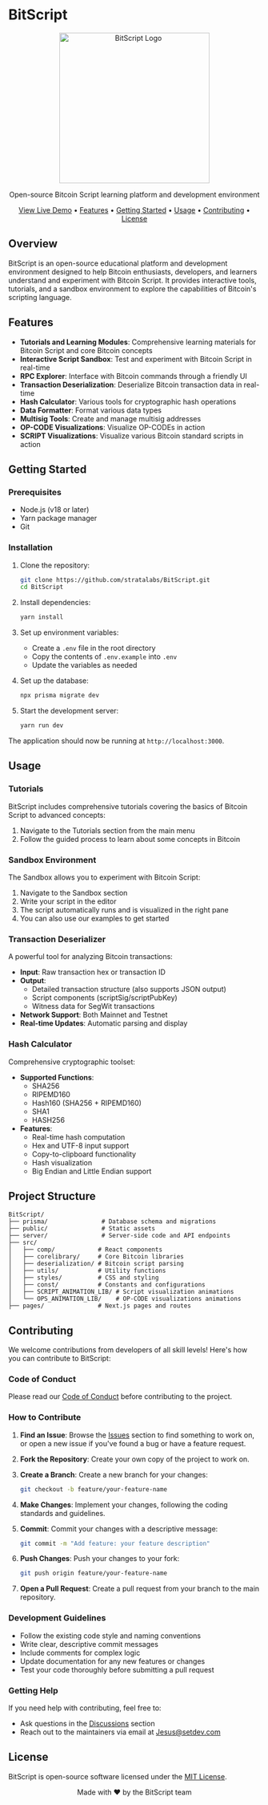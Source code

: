 # BitScript

<p align="center">
  <img src="public/assets/images/BitScript_logo.png" alt="BitScript Logo" width="300" />
</p>

<p align="center">
  Open-source Bitcoin Script learning platform and development environment
</p>

<p align="center">
  <a href="https://www.bitscript.app">View Live Demo</a> •
  <a href="#features">Features</a> •
  <a href="#getting-started">Getting Started</a> •
  <a href="#usage">Usage</a> •
  <a href="#contributing">Contributing</a> •
  <a href="#license">License</a>
</p>

## Overview

BitScript is an open-source educational platform and development environment designed to help Bitcoin enthusiasts, developers, and learners understand and experiment with Bitcoin Script. It provides interactive tools, tutorials, and a sandbox environment to explore the capabilities of Bitcoin's scripting language.

## Features

- **Tutorials and Learning Modules**: Comprehensive learning materials for Bitcoin Script and core Bitcoin concepts
- **Interactive Script Sandbox**: Test and experiment with Bitcoin Script in real-time
- **RPC Explorer**: Interface with Bitcoin commands through a friendly UI
- **Transaction Deserialization**: Deserialize Bitcoin transaction data in real-time
- **Hash Calculator**: Various tools for cryptographic hash operations
- **Data Formatter**: Format various data types
- **Multisig Tools**: Create and manage multisig addresses
- **OP-CODE Visualizations**: Visualize OP-CODEs in action
- **SCRIPT Visualizations**: Visualize various Bitcoin standard scripts in action

## Getting Started

### Prerequisites

- Node.js (v18 or later)
- Yarn package manager
- Git

### Installation

1. Clone the repository:

   ```bash
   git clone https://github.com/stratalabs/BitScript.git
   cd BitScript
   ```

2. Install dependencies:

   ```bash
   yarn install
   ```

3. Set up environment variables:

   - Create a `.env` file in the root directory
   - Copy the contents of `.env.example` into `.env`
   - Update the variables as needed

4. Set up the database:

   ```bash
   npx prisma migrate dev
   ```

5. Start the development server:
   ```bash
   yarn run dev
   ```

The application should now be running at `http://localhost:3000`.

## Usage

### Tutorials

BitScript includes comprehensive tutorials covering the basics of Bitcoin Script to advanced concepts:

1. Navigate to the Tutorials section from the main menu
2. Follow the guided process to learn about some concepts in Bitcoin

### Sandbox Environment

The Sandbox allows you to experiment with Bitcoin Script:

1. Navigate to the Sandbox section
2. Write your script in the editor
3. The script automatically runs and is visualized in the right pane
4. You can also use our examples to get started

### Transaction Deserializer

A powerful tool for analyzing Bitcoin transactions:

- **Input**: Raw transaction hex or transaction ID
- **Output**:
  - Detailed transaction structure (also supports JSON output)
  - Script components (scriptSig/scriptPubKey)
  - Witness data for SegWit transactions
- **Network Support**: Both Mainnet and Testnet
- **Real-time Updates**: Automatic parsing and display

### Hash Calculator

Comprehensive cryptographic toolset:

- **Supported Functions**:
  - SHA256
  - RIPEMD160
  - Hash160 (SHA256 + RIPEMD160)
  - SHA1
  - HASH256
- **Features**:
  - Real-time hash computation
  - Hex and UTF-8 input support
  - Copy-to-clipboard functionality
  - Hash visualization
  - Big Endian and Little Endian support

## Project Structure

```
BitScript/
├── prisma/               # Database schema and migrations
├── public/               # Static assets
├── server/               # Server-side code and API endpoints
├── src/
│   ├── comp/            # React components
│   ├── corelibrary/     # Core Bitcoin libraries
│   ├── deserialization/ # Bitcoin script parsing
│   ├── utils/           # Utility functions
│   ├── styles/          # CSS and styling
│   ├── const/           # Constants and configurations
│   ├── SCRIPT_ANIMATION_LIB/ # Script visualization animations
│   └── OPS_ANIMATION_LIB/    # OP-CODE visualizations animations
├── pages/               # Next.js pages and routes

```

## Contributing

We welcome contributions from developers of all skill levels! Here's how you can contribute to BitScript:

### Code of Conduct

Please read our [Code of Conduct](CODE_OF_CONDUCT.md) before contributing to the project.

### How to Contribute

1. **Find an Issue**: Browse the [Issues](https://github.com/stratalabs/BitScript/issues) section to find something to work on, or open a new issue if you've found a bug or have a feature request.

2. **Fork the Repository**: Create your own copy of the project to work on.

3. **Create a Branch**: Create a new branch for your changes:

   ```bash
   git checkout -b feature/your-feature-name
   ```

4. **Make Changes**: Implement your changes, following the coding standards and guidelines.

5. **Commit**: Commit your changes with a descriptive message:

   ```bash
   git commit -m "Add feature: your feature description"
   ```

6. **Push Changes**: Push your changes to your fork:

   ```bash
   git push origin feature/your-feature-name
   ```

7. **Open a Pull Request**: Create a pull request from your branch to the main repository.

### Development Guidelines

- Follow the existing code style and naming conventions
- Write clear, descriptive commit messages
- Include comments for complex logic
- Update documentation for any new features or changes
- Test your code thoroughly before submitting a pull request

### Getting Help

If you need help with contributing, feel free to:

- Ask questions in the [Discussions](https://github.com/your-username/BitScript/discussions) section
- Reach out to the maintainers via email at [Jesus@setdev.com](mailto:Jesus@setdev.com)

## License

BitScript is open-source software licensed under the [MIT License](LICENSE).

<p align="center">Made with ❤️ by the BitScript team</p>

